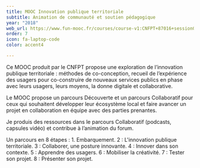 ```yaml
---
title: MOOC Innovation publique territoriale
subtitle: Animation de communauté et soutien pédagogique
year: "2018"
web_url: https://www.fun-mooc.fr/courses/course-v1:CNFPT+87016+session01/about
order: 7
icon: fa-laptop-code
color: accent4

---
```

Ce MOOC produit par le CNFPT propose une exploration de l’innovation publique territoriale : méthodes de co-conception, recueil de l’expérience des usagers pour co-construire de nouveaux services publics en phase avec leurs usagers, leurs moyens, la donne digitale et collaborative.

Le MOOC propose un parcours Découverte et un parcours Collaboratif pour ceux qui souhaitent développer leur écosystème local et faire avancer un projet en collaboration en équipe avec des parties prenantes.

Je produis des ressources dans le parcours Collaboratif (podcasts, capsules vidéo) et contribue à l’animation du forum.

Un parcours en 8 étapes : 1. Embarquement. 2 : L'innovation publique territoriale. 3 : Collaborer, une posture innovante. 4 : Innover dans son contexte. 5 : Apprendre des usagers. 6 : Mobiliser la créativité. 7 : Tester son projet. 8 : Présenter son projet.